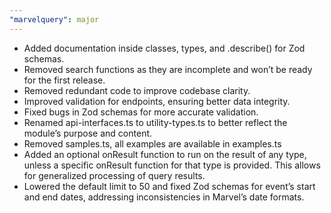 ```yaml
---
"marvelquery": major
---
```


- Added documentation inside classes, types, and .describe() for Zod schemas.
- Removed search functions as they are incomplete and won’t be ready for the first release.
- Removed redundant code to improve codebase clarity.
- Improved validation for endpoints, ensuring better data integrity.
- Fixed bugs in Zod schemas for more accurate validation.
- Renamed api-interfaces.ts to utility-types.ts to better reflect the module’s purpose and content.
- Removed samples.ts, all examples are available in examples.ts
- Added an optional onResult function to run on the result of any type, unless a specific onResult function for that type is provided. This allows for generalized processing of query results.
- Lowered the default limit to 50 and fixed Zod schemas for event’s start and end dates, addressing inconsistencies in Marvel’s date formats.
